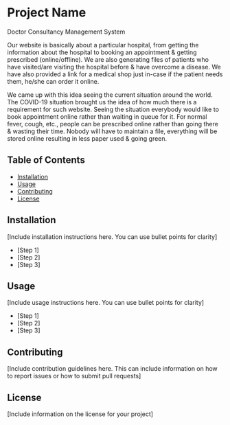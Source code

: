 # Project Name

Doctor Consultancy Management System

Our website is basically about a particular hospital, from getting the information about the hospital to booking an appointment & getting prescribed (online/offline). We are also generating files of patients who have visited/are visiting the hospital before & have overcome a disease. We have also provided a link for a medical shop just in-case if the patient needs them, he/she can order it online.

We came up with this idea seeing the current situation around the world. The COVID-19 situation brought us the idea of how much there is a requirement for such website. Seeing the situation everybody would like to book appointment online rather than waiting in queue for it. For normal fever, cough, etc., people can be prescribed online rather than going there & wasting their time. Nobody will have to maintain a file, everything will be stored online resulting in less paper used & going green.



## Table of Contents

- [Installation](#installation)
- [Usage](#usage)
- [Contributing](#contributing)
- [License](#license)

## Installation

[Include installation instructions here. You can use bullet points for clarity]

- [Step 1]
- [Step 2]
- [Step 3]

## Usage

[Include usage instructions here. You can use bullet points for clarity]

- [Step 1]
- [Step 2]
- [Step 3]

## Contributing

[Include contribution guidelines here. This can include information on how to report issues or how to submit pull requests]

## License

[Include information on the license for your project]
